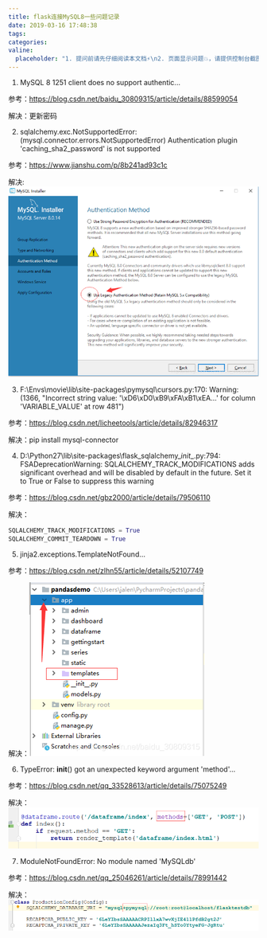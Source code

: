 ```yaml
---
title: flask连接MySQL8一些问题记录
date: 2019-03-16 17:48:38
tags:
categories:
valine:
  placeholder: "1. 提问前请先仔细阅读本文档⚡\n2. 页面显示问题💥，请提供控制台截图📸或者您的测试网址\n3. 其他任何报错💣，请提供详细描述和截图📸，祝食用愉快💪"
---
```


1. MySQL 8 1251 client does no support authentic...

参考：https://blog.csdn.net/baidu_30809315/article/details/88599054

解决：更新密码

2. sqlalchemy.exc.NotSupportedError: (mysql.connector.errors.NotSupportedError) Authentication plugin 'caching_sha2_password' is not supported

参考：https://www.jianshu.com/p/8b241ad93c1c

解决: ![mysql801](../images/mysql801.png)

3. F:\Envs\movie\lib\site-packages\pymysql\cursors.py:170: Warning: (1366, "Incorrect string value: '\\xD6\\xD0\\xB9\\xFA\\xB1\\xEA...' for column 'VARIABLE_VALUE' at row 481")

参考：https://blog.csdn.net/licheetools/article/details/82946317

解决：pip install mysql-connector

4. D:\Python27\lib\site-packages\flask_sqlalchemy\__init__.py:794: FSADeprecationWarning: SQLALCHEMY_TRACK_MODIFICATIONS adds significant overhead and will be disabled by default in the future.  Set it to True or False to suppress this warning

参考：https://blog.csdn.net/gbz2000/article/details/79506110

解决：

```python
SQLALCHEMY_TRACK_MODIFICATIONS = True
SQLALCHEMY_COMMIT_TEARDOWN = True
```

5. jinja2.exceptions.TemplateNotFound...

参考：https://blog.csdn.net/zlhn55/article/details/52107749

解决：![mysql802](../images/mysql802.png)

6. TypeError: __init__() got an unexpected keyword argument 'method'... 

参考：https://blog.csdn.net/qq_33528613/article/details/75075249

解决：![mysql803](../images/mysql803.png)

7. ModuleNotFoundError: No module named 'MySQLdb'

参考：https://blog.csdn.net/qq_25046261/article/details/78991442

解决：![mysql804](../images/mysql804.png)



